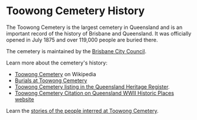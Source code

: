 #  Toowong Cemetery History

The Toowong Cemetery is the largest cemetery in Queensland and is an important record of the history of Brisbane and Queensland. It was officially opened in July 1875 and over 119,000 people are buried there. 

The cemetery is maintained by the [Brisbane City Council](https://www.brisbane.qld.gov.au/community-and-safety/community-support/cemeteries/toowong-cemetery). 

Learn more about the cemetery's history:

- [Toowong Cemetery](https://en.wikipedia.org/wiki/Toowong_Cemetery) on Wikipedia
- [Burials at Toowong Cemetery](https://en.wikipedia.org/wiki/Category:Burials_at_Toowong_Cemetery)
- [Toowong Cemetery listing in the Queensland Heritage Register](https://apps.des.qld.gov.au/heritage-register/results/?q=Toowong+Cemetery).
- [Toowong Cemetery Citation on Queensland WWII Historic Places website](https://www.ww2places.qld.gov.au/place?id=2064)

Learn the [stories of the people interred at Toowong Cemetery](../bios/bio-index.md).

<!-- Links -->

[cc-by]: https://creativecommons.org/licenses/by/4.0/  "Creative Commons Attribution 4.0 Licence"
